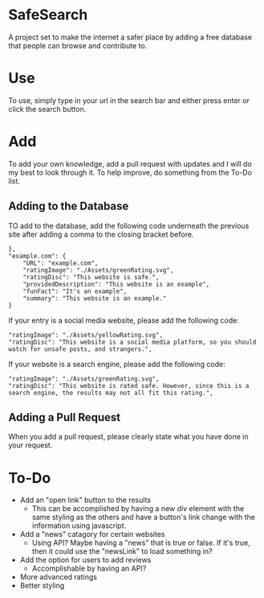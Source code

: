 # SafeSearch
A project set to make the internet a safer place by adding a free database that people can browse and contribute to.

# Use
To use, simply type in your url in the search bar and either press enter or click the search button. 

# Add
To add your own knowledge, add a pull request with updates and I will do my best to look through it. To help improve, do something from the To-Do list.

## Adding to the Database
TO add to the database, add the following code underneath the previous site after adding a comma to the closing bracket before.
```
},
"example.com": {
    "URL": "example.com",
    "ratingImage": "./Assets/greenRating.svg",
    "ratingDisc": "This website is safe.",
    "providedDescription": "This website is an example",
    "funFact": "It's an example",
    "summary": "This website is an example."
}
```

If your entry is a social media website, please add the following code: 
```
"ratingImage": "./Assets/yellowRating.svg",
"ratingDisc": "This website is a social media platform, so you should watch for unsafe posts, and strangers.",
```

If your website is a search engine, please add the following code:
```
"ratingImage": "./Assets/greenRating.svg",
"ratingDisc": "This website is rated safe. However, since this is a search engine, the results may not all fit this rating.",
```

## Adding a Pull Request

When you add a pull request, please clearly state what you have done in your request. 

# To-Do

* Add an "open link" button to the results
    * This can be accomplished by having a new _div_ element with the same styling as the others and have a button's link change with the information using javascript.
* Add a "news" catagory for certain websites
    * Using API? Maybe having a "news" that is true or false. If it's true, then it could use the "newsLink" to load something in?
* Add the option for users to add reviews
    * Accomplishable by having an API? 
* More advanced ratings
* Better styling